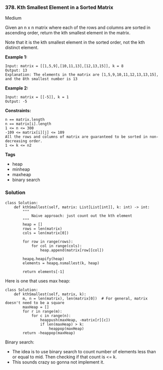 ### 378. Kth Smallest Element in a Sorted Matrix
Medium

Given an n x n matrix where each of the rows and columns are sorted in ascending order, return the kth smallest element in the matrix.

Note that it is the kth smallest element in the sorted order, not the kth distinct element. 

**Example 1:**
```
Input: matrix = [[1,5,9],[10,11,13],[12,13,15]], k = 8
Output: 13
Explanation: The elements in the matrix are [1,5,9,10,11,12,13,13,15], and the 8th smallest number is 13
```

**Example 2:**
```
Input: matrix = [[-5]], k = 1
Output: -5
``` 

**Constraints:**
```
n == matrix.length
n == matrix[i].length
1 <= n <= 300
-109 <= matrix[i][j] <= 109
All the rows and columns of matrix are guaranteed to be sorted in non-decreasing order.
1 <= k <= n2
```

**Tags**
- heap
- minheap
- maxheap
- binary search

### Solution
```
class Solution:
    def kthSmallest(self, matrix: List[List[int]], k: int) -> int:
        """
            Naive approach: just count out the kth element
        """
        heap = []
        rows = len(matrix)
        cols = len(matrix[0])
        
        for row in range(rows):
            for col in range(cols):
                heap.append(matrix[row][col])
        
        heapq.heapify(heap)
        elements = heapq.nsmallest(k, heap)
        
        return elements[-1]
```

Here is one that uses max heap:
```
class Solution:
    def kthSmallest(self, matrix, k):
        m, n = len(matrix), len(matrix[0])  # For general, matrix doesn't need to be a square
        maxHeap = []
        for r in range(m):
            for c in range(n):
                heappush(maxHeap, -matrix[r][c])
                if len(maxHeap) > k:
                    heappop(maxHeap)
        return -heappop(maxHeap)
```

Binary search:
- The idea is to use binary search to count number of elements less than or equal to mid. Then checking if that count is <= k. 
- This sounds crazy so gonna not implement it.
